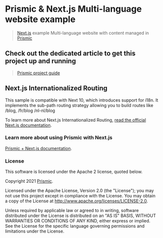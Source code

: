 # Prismic & Next.js Multi-language website example
> [Next.js](https://nextjs.org/) example Multi-language website with content managed in [Prismic](https://prismic.io)

## Check out the dedicated article to get this project up and running
> [Prismic project guide](https://prismic.io/docs/technologies/getting-started-examples-simple-nextjs)

## Next.js Internationalized Routing 

This sample is compatible with Next 10, which introduces support for i18n. It implements the sub-path routing strategy allowing you to build routes like /blog, /fr/blog /nl-nl/blog 

To learn more about Next.js Internationalized Routing, [read the official Next.js documentation](https://nextjs.org/docs/advanced-features/i18n-routing).

### Learn more about using Prismic with Next.js

[Prismic + Next.js documentation](https://prismic.io/docs/technologies/home-prismic-and-nextjs).

### License

This software is licensed under the Apache 2 license, quoted below.

Copyright 2021 [Prismic](https://prismic.io).

Licensed under the Apache License, Version 2.0 (the "License"); you may not use this project except in compliance with the License. You may obtain a copy of the License at http://www.apache.org/licenses/LICENSE-2.0.

Unless required by applicable law or agreed to in writing, software distributed under the License is distributed on an "AS IS" BASIS, WITHOUT WARRANTIES OR CONDITIONS OF ANY KIND, either express or implied. See the License for the specific language governing permissions and limitations under the License.
